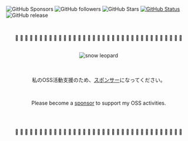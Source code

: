 ![GitHub Sponsors](https://img.shields.io/github/sponsors/takkii?style=social) ![GitHub followers](https://img.shields.io/github/followers/takkii?style=social) ![GitHub Stars](https://img.shields.io/github/stars/takkii?style=social) [![GitHub Status](https://img.shields.io/github/last-commit/takkii/takkii.svg?style=flat)](GitHub) ![GitHub release](https://img.shields.io/github/release/takkii/takkii.svg?style=flat)

<br />

<div align="center">
   <p> 🎉 🎉 🎉 🎉 🎉 🎉 🎉 🎉 🎉 🎉 🎉 🎉 🎉 🎉 🎉 🎉 🎉 🎉 🎉 🎉 🎉 🎉 🎉 🎉 🎉 🎉 🎉 🎉 🎉 🎉 🎉 🎉 🎉 🎉 🎉  </p>
</div>

<br />

<div align="center">
  <img src="https://github.com/takkii/takkii/blob/main/image/tiger.png" alt="snow leopard" title="logo">
</div>
<br /><br />

<div align="center">
   <p>私のOSS活動支援のため、<a href="https://github.com/sponsors/takkii">スポンサー</a>になってください。</p>
   <br />
   <p>Please become a <a href="https://github.com/sponsors/takkii">sponsor</a> to support my OSS activities.</p>
   <br />
</div>
<br />

<div align="center">
   <p> 🎉 🎉 🎉 🎉 🎉 🎉 🎉 🎉 🎉 🎉 🎉 🎉 🎉 🎉 🎉 🎉 🎉 🎉 🎉 🎉 🎉 🎉 🎉 🎉 🎉 🎉 🎉 🎉 🎉 🎉 🎉 🎉 🎉 🎉 🎉  </p>
</div>
<br />
<br />
